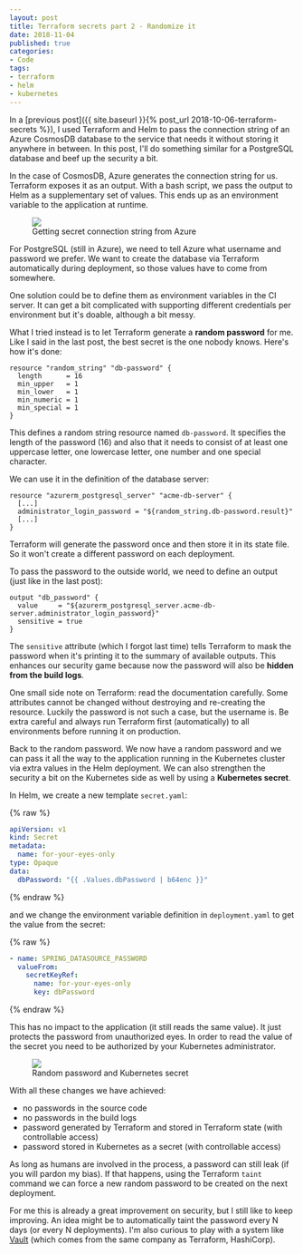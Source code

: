 ```yaml
---
layout: post
title: Terraform secrets part 2 - Randomize it
date: 2018-11-04
published: true
categories:
- Code
tags:
- terraform
- helm
- kubernetes
---
```


In a [previous post]({{ site.baseurl }}{% post_url 2018-10-06-terraform-secrets
%}), I used Terraform and Helm to pass the connection string of an Azure
CosmosDB database to the service that needs it without storing it anywhere in
between. In this post, I'll do something similar for a PostgreSQL database and
beef up the security a bit.

In the case of CosmosDB, Azure generates the connection string for us. Terraform
exposes it as an output. With a bash script, we pass the output to Helm as a
supplementary set of values. This ends up as an environment variable to the
application at runtime.

<figure><img src="{{ site.baseurl }}/assets/2018/11/deployment-cosmosdb.png" /><figcaption>Getting secret connection string from Azure</figcaption></figure>

For PostgreSQL (still in Azure), we need to tell Azure what username and
password we prefer. We want to create the database via Terraform automatically
during deployment, so those values have to come from somewhere.

One solution could be to define them as environment variables in the CI server.
It can get a bit complicated with supporting different credentials per
environment but it's doable, although a bit messy.

What I tried instead is to let Terraform generate a **random password** for me.
Like I said in the last post, the best secret is the one nobody knows. Here's
how it's done:

```
resource "random_string" "db-password" {
  length      = 16
  min_upper   = 1
  min_lower   = 1
  min_numeric = 1
  min_special = 1
}
```

This defines a random string resource named `db-password`. It specifies the
length of the password (16) and also that it needs to consist of at least one
uppercase letter, one lowercase letter, one number and one special character.

We can use it in the definition of the database server:

```
resource "azurerm_postgresql_server" "acme-db-server" {
  [...]
  administrator_login_password = "${random_string.db-password.result}"
  [...]
}
```

Terraform will generate the password once and then store it in its state file.
So it won't create a different password on each deployment.

To pass the password to the outside world, we need to define an output (just
like in the last post):

```
output "db_password" {
  value     = "${azurerm_postgresql_server.acme-db-server.administrator_login_password}"
  sensitive = true
}
```

The `sensitive` attribute (which I forgot last time) tells Terraform to mask the
password when it's printing it to the summary of available outputs. This
enhances our security game because now the password will also be **hidden from
the build logs**.

One small side note on Terraform: read the documentation carefully. Some
attributes cannot be changed without destroying and re-creating the resource.
Luckily the password is not such a case, but the username is. Be extra careful
and always run Terraform first (automatically) to all environments before
running it on production.

Back to the random password. We now have a random password and we can pass it
all the way to the application running in the Kubernetes cluster via extra
values in the Helm deployment. We can also strengthen the security a bit on the
Kubernetes side as well by using a **Kubernetes secret**.

In Helm, we create a new template `secret.yaml`:

{% raw %}
```yaml
apiVersion: v1
kind: Secret
metadata:
  name: for-your-eyes-only
type: Opaque
data:
  dbPassword: "{{ .Values.dbPassword | b64enc }}"
```
{% endraw %}

and we change the environment variable definition in `deployment.yaml` to get
the value from the secret:

{% raw %}
```yaml
- name: SPRING_DATASOURCE_PASSWORD
  valueFrom:
    secretKeyRef:
      name: for-your-eyes-only
      key: dbPassword
```
{% endraw %}

This has no impact to the application (it still reads the same value). It just
protects the password from unauthorized eyes. In order to read the value of the
secret you need to be authorized by your Kubernetes administrator.

<figure><img src="{{ site.baseurl }}/assets/2018/11/deployment-postgresql.png" /><figcaption>Random password and Kubernetes secret</figcaption></figure>

With all these changes we have achieved:

- no passwords in the source code
- no passwords in the build logs
- password generated by Terraform and stored in Terraform state (with
  controllable access)
- password stored in Kubernetes as a secret (with controllable access)

As long as humans are involved in the process, a password can still leak (if you
will pardon my bias). If that happens, using the Terraform `taint` command we
can force a new random password to be created on the next deployment.

For me this is already a great improvement on security, but I still like to keep
improving. An idea might be to automatically taint the password every N days (or
every N deployments). I'm also curious to play with a system like
[Vault](https://www.vaultproject.io/) (which comes from the same company as
Terraform, HashiCorp).
